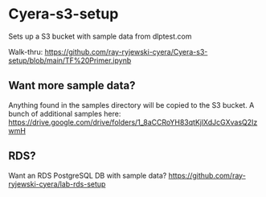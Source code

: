 # Cyera-s3-setup
Sets up a S3 bucket with sample data from dlptest.com

Walk-thru:
https://github.com/ray-ryjewski-cyera/Cyera-s3-setup/blob/main/TF%20Primer.ipynb

## Want more sample data?
Anything found in the samples directory will be copied to the S3 bucket.  A bunch of additional samples here:
https://drive.google.com/drive/folders/1_8aCCRoYH83qtKjlXdJcGXvasQ2IzwmH


## RDS?
Want an RDS PostgreSQL DB with sample data?
https://github.com/ray-ryjewski-cyera/lab-rds-setup